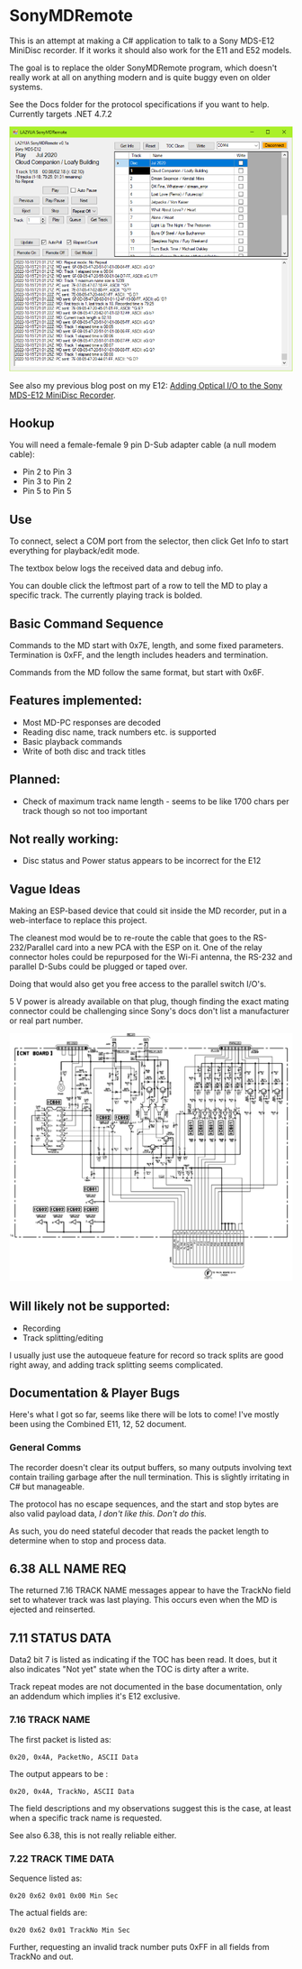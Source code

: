 ﻿# SonyMDRemote
This is an attempt at making a C# application to talk to a Sony MDS-E12 MiniDisc recorder. If it works it should also work for the E11 and E52 models. 

The goal is to replace the older SonyMDRemote program, which doesn't really work at all on anything modern and is quite buggy even on older systems.

See the Docs folder for the protocol specifications if you want to help.
Currently targets .NET 4.7.2

![UI Screenshot](img/gui2.png)

See also my previous blog post on my E12: [Adding Optical I/O to the Sony MDS-E12 MiniDisc Recorder](http://longview.be/adding-optical-io-to-the-sony-mds-e12-minidisc-recorder.html).

## Hookup
You will need a female-female 9 pin D-Sub adapter cable (a null modem cable):
* Pin 2 to Pin 3
* Pin 3 to Pin 2
* Pin 5 to Pin 5

## Use
To connect, select a COM port from the selector, then click Get Info to start everything for playback/edit mode.

The textbox below logs the received data and debug info.

You can double click the leftmost part of a row to tell the MD to play a specific track. The currently playing track is bolded.

## Basic Command Sequence
Commands to the MD start with 0x7E, length, and some fixed parameters. Termination is 0xFF, and the length includes headers and termination.

Commands from the MD follow the same format, but start with 0x6F.

## Features implemented:
* Most MD-PC responses are decoded
* Reading disc name, track numbers etc. is supported
* Basic playback commands
* Write of both disc and track titles

## Planned:
* Check of maximum track name length - seems to be like 1700 chars per track though so not too important

## Not really working:
* Disc status and Power status appears to be incorrect for the E12

## Vague Ideas
Making an ESP-based device that could sit inside the MD recorder, put in a web-interface to replace this project. 

The cleanest mod would be to re-route the cable that goes to the RS-232/Parallel card into a new PCA with the ESP on it. One of the relay connector holes could be repurposed for the Wi-Fi antenna, the RS-232 and parallel D-Subs could be plugged or taped over.

Doing that would also get you free access to the parallel switch I/O's.

5 V power is already available on that plug, though finding the exact mating connector could be challenging since Sony's docs don't list a manufacturer or real part number.

![CNT board schematics](img/cnt_board.PNG)

## Will likely not be supported:
* Recording
* Track splitting/editing

I usually just use the autoqueue feature for record so track splits are good right away, and adding track splitting seems complicated.

## Documentation & Player Bugs
Here's what I got so far, seems like there will be lots to come!
I've mostly been using the Combined E11, 12, 52 document.

### General Comms
The recorder doesn't clear its output buffers, so many outputs involving text contain trailing garbage after the null termination. This is slightly irritating in C# but manageable.

The protocol has no escape sequences, and the start and stop bytes are also valid payload data, _I don't like this. Don't do this._

As such, you do need stateful decoder that reads the packet length to determine when to stop and process data.

## 6.38 ALL NAME REQ
The returned 7.16 TRACK NAME messages appear to have the TrackNo field set to whatever track was last playing. This occurs even when the MD is ejected and reinserted.

## 7.11 STATUS DATA
Data2 bit 7 is listed as indicating if the TOC has been read. It does, but it also indicates "Not yet" state when the TOC is dirty after a write.

Track repeat modes are not documented in the base documentation, only an addendum which implies it's E12 exclusive.

### 7.16 TRACK NAME
The first packet is listed as:

	0x20, 0x4A, PacketNo, ASCII Data

The output appears to be :

	0x20, 0x4A, TrackNo, ASCII Data

The field descriptions and my observations suggest this is the case, at least when a specific track name is requested.

See also 6.38, this is not really reliable either.


### 7.22 TRACK TIME DATA
Sequence listed as:

	0x20 0x62 0x01 0x00 Min Sec

The actual fields are:

	0x20 0x62 0x01 TrackNo Min Sec

Further, requesting an invalid track number puts 0xFF in all fields from TrackNo and out.